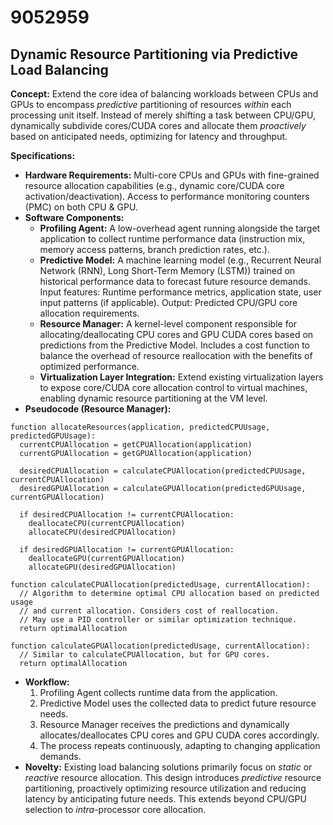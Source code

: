 # 9052959

## Dynamic Resource Partitioning via Predictive Load Balancing

**Concept:** Extend the core idea of balancing workloads between CPUs and GPUs to encompass *predictive* partitioning of resources *within* each processing unit itself. Instead of merely shifting a task between CPU/GPU, dynamically subdivide cores/CUDA cores and allocate them *proactively* based on anticipated needs, optimizing for latency and throughput.

**Specifications:**

*   **Hardware Requirements:** Multi-core CPUs and GPUs with fine-grained resource allocation capabilities (e.g., dynamic core/CUDA core activation/deactivation). Access to performance monitoring counters (PMC) on both CPU & GPU.
*   **Software Components:**
    *   **Profiling Agent:** A low-overhead agent running alongside the target application to collect runtime performance data (instruction mix, memory access patterns, branch prediction rates, etc.).
    *   **Predictive Model:** A machine learning model (e.g., Recurrent Neural Network (RNN), Long Short-Term Memory (LSTM)) trained on historical performance data to forecast future resource demands. Input features: Runtime performance metrics, application state, user input patterns (if applicable). Output: Predicted CPU/GPU core allocation requirements.
    *   **Resource Manager:** A kernel-level component responsible for allocating/deallocating CPU cores and GPU CUDA cores based on predictions from the Predictive Model. Includes a cost function to balance the overhead of resource reallocation with the benefits of optimized performance.
    *   **Virtualization Layer Integration:** Extend existing virtualization layers to expose core/CUDA core allocation control to virtual machines, enabling dynamic resource partitioning at the VM level.
*   **Pseudocode (Resource Manager):**

```
function allocateResources(application, predictedCPUUsage, predictedGPUUsage):
  currentCPUAllocation = getCPUAllocation(application)
  currentGPUAllocation = getGPUAllocation(application)

  desiredCPUAllocation = calculateCPUAllocation(predictedCPUUsage, currentCPUAllocation)
  desiredGPUAllocation = calculateGPUAllocation(predictedGPUUsage, currentGPUAllocation)

  if desiredCPUAllocation != currentCPUAllocation:
    deallocateCPU(currentCPUAllocation)
    allocateCPU(desiredCPUAllocation)

  if desiredGPUAllocation != currentGPUAllocation:
    deallocateGPU(currentGPUAllocation)
    allocateGPU(desiredGPUAllocation)

function calculateCPUAllocation(predictedUsage, currentAllocation):
  // Algorithm to determine optimal CPU allocation based on predicted usage
  // and current allocation. Considers cost of reallocation.
  // May use a PID controller or similar optimization technique.
  return optimalAllocation

function calculateGPUAllocation(predictedUsage, currentAllocation):
  // Similar to calculateCPUAllocation, but for GPU cores.
  return optimalAllocation
```

*   **Workflow:**
    1.  Profiling Agent collects runtime data from the application.
    2.  Predictive Model uses the collected data to predict future resource needs.
    3.  Resource Manager receives the predictions and dynamically allocates/deallocates CPU cores and GPU CUDA cores accordingly.
    4.  The process repeats continuously, adapting to changing application demands.
*   **Novelty:** Existing load balancing solutions primarily focus on *static* or *reactive* resource allocation. This design introduces *predictive* resource partitioning, proactively optimizing resource utilization and reducing latency by anticipating future needs. This extends beyond CPU/GPU selection to *intra*-processor core allocation.